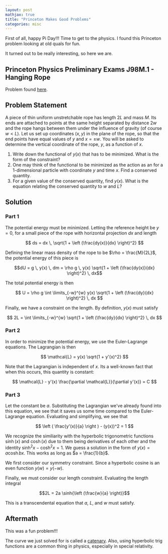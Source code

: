 ```yaml
---
layout: post
mathjax: true
title: "Princeton Makes Good Problems"
categories: misc
---
```


First of all, happy Pi Day!!! 
Time to get to the physics.
I found this Princeton problem looking at old quals for fun.

It turned out to be really interesting, so here we are.

## Princeton Physics Preliminary Exams J98M.1 - Hanging Rope
Problem found [here](https://phy.princeton.edu/sites/physics/files/graduate-program/prelims/J98.pdf).

## Problem Statement
A piece of thin uniform unstretchable rope has length $2L$ and mass $M$.
Its ends are attached to points at the same height separated by distance $2 w$ and the rope hangs between them under the influence of gravity (of course $w < L$).
Let us set up coordinates $(x,y)$ in the plane of the rope, so that the end points have equal values of $y$ and $x = \pm w$.
You will be asked to determine the vertical coordinate of the rope, $y$, as a function of $x$.

1. Write down the functional of $y(x)$ that has to be minimized. What is the form of the constraint?
2. One may think of the functional to be minimized as the action as an for a 1-dimensional particle with coordinate $y$ and time $x$. Find a conserved quantity.
3. For a given value of the conserved quantity, find $y(x)$. What is the equation relating the conserved quantity to $w$ and $L$?

## Solution
### Part 1
The potential energy must be minimized.
Letting the reference height be $y=0$, for a small piece of the rope with horizontal projection $dx$ and length 


$$
ds = dx \, \sqrt{1 + \left (\frac{dy(x)}{dx} \right)^2}
$$


Defining the linear mass density of the rope to be $\rho = \frac{M}{2L}$, the potential energy of this piece is


$$dU = g \, y(x) \, dm = \rho g \, y(x) \sqrt{1 + \left (\frac{dy(x)}{dx} \right)^2} \, dx$$


The total potential energy is then


$$
U = \rho g \int \limits_{-w}^{w} y(x) \sqrt{1 + \left (\frac{dy}{dx} \right)^2} \, dx
$$


Finally, we have a constraint on the length.
By definition, $y(x)$ must satisfy


$$
2L = \int \limits_{-w}^{w} \sqrt{1 + \left (\frac{dy}{dx} \right)^2} \, dx
$$



### Part 2
In order to minimize the potential energy, we use the Euler-Lagrange equations.
The Lagrangian is then


$$
\mathcal{L} = y(x) \sqrt{1 + y'(x)^2}
$$


Note that the Lagrangian is independent of $x$.
Its a well-known fact that when this occurs, this quantity is constant:


$$
\mathcal{L} - y'(x) \frac{\partial \mathcal{L}}{\partial y'(x)} = C
$$


### Part 3
Let the constant be $a$.
Substituting the Lagrangian we've already found into this equation, we see that it saves us some time compared to the Euler-Lagrange equation.
Evaluating and simplifying, we see that


$$
\left ( \frac{y'(x)}{a} \right ) - (y(x))^2 = 1
$$


We recognize the similiarity with the hyperbolic trigonometric functions $\sinh{(x)}$ and $\cosh{(x)}$ due to them being derivatives of each other and the identity $\sinh^2 {x} - \cosh^2 {x} = 1$.
We guess a solution in the form of $y(x) = a \cosh{bx}$.
This works as long as $a = \frac{1}{b}$.

We first consider our symmetry constraint. 
Since a hyperbolic cosine is an even function $y(w) = y(-w)$.

Finally, we must consider our length constraint.
Evaluating the length integral


$$2L = 2a \sinh{\left (\frac{w}{a} \right)}$$


This is a transcendental equation that $a$, $L$, and $w$ must satisfy.

## Aftermath
This was a fun problem!!!

The curve we just solved for is called a [catenary](https://en.wikipedia.org/wiki/Catenary).
Also, using hyperbolic trig functions are a common thing in physics, especially in special relativity.
